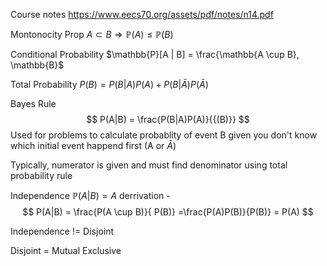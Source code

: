 
Course notes
https://www.eecs70.org/assets/pdf/notes/n14.pdf

Montonocity Prop
$A \subset B \Rightarrow \mathbb{P}(A) \le \mathbb{P}(B)$


Conditional Probability 
$\mathbb{P}[A | B] = \frac{\mathbb{A \cup B}, \mathbb{B}$

Total Probability 
$P(B) = P(B | A)P(A) + P(B | \bar{A})P(\bar{A})$

Bayes Rule
$$
P(A|B) = \frac{P(B|A)P(A)}{{(B)}}
$$
Used for problems to calculate probablity of event B given you don't know which initial event happend first (A or $\bar{A}$)

Typically, numerator is given and must find denominator using total probability rule

Independence
$\mathbb{P}(A | B) = A$
derrivation -
$$
	P(A|B) = \frac{P(A \cup B)}{ P(B)}
	=\frac{P(A)P(B)}{P(B)}
	= P(A)
$$

Independence != Disjoint 

Disjoint = Mutual Exclusive
